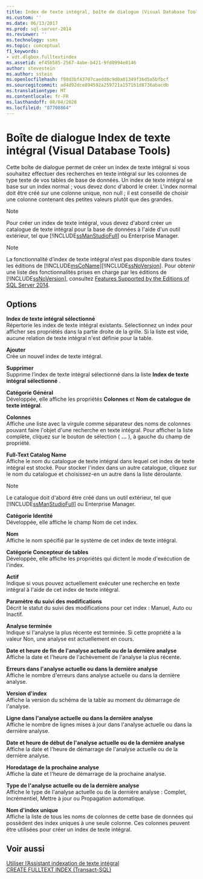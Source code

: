 ```yaml
---
title: Index de texte intégral, boîte de dialogue (Visual Database Tools) | Microsoft Docs
ms.custom: ''
ms.date: 06/13/2017
ms.prod: sql-server-2014
ms.reviewer: ''
ms.technology: ssms
ms.topic: conceptual
f1_keywords:
- vdt.dlgbox.fulltextindex
ms.assetid: ef45b585-2567-4abe-b421-9fd0994e0146
author: stevestein
ms.author: sstein
ms.openlocfilehash: f98d3bf43707caedd8c9d0a01349f36d5a5bfbcf
ms.sourcegitcommit: ad4d92dce894592a259721a1571b1d8736abacdb
ms.translationtype: MT
ms.contentlocale: fr-FR
ms.lasthandoff: 08/04/2020
ms.locfileid: "87708864"
---
```

# <a name="full-text-index-dialog-box-visual-database-tools"></a>Boîte de dialogue Index de texte intégral (Visual Database Tools)
  Cette boîte de dialogue permet de créer un index de texte intégral si vous souhaitez effectuer des recherches en texte intégral sur les colonnes de type texte de vos tables de base de données. Un index de texte intégral se base sur un index normal ; vous devez donc d'abord le créer. L'index normal doit être créé sur une colonne unique, non null ; il est conseillé de choisir une colonne contenant des petites valeurs plutôt que des grandes.  
  
> [!NOTE]  
>  Pour créer un index de texte intégral, vous devez d'abord créer un catalogue de texte intégral pour la base de données à l'aide d'un outil extérieur, tel que [!INCLUDE[ssManStudioFull](../../includes/ssmanstudiofull-md.md)] ou Enterprise Manager.  
  
> [!NOTE]  
>  La fonctionnalité d’index de texte intégral n’est pas disponible dans toutes les éditions de [!INCLUDE[msCoName](../../includes/msconame-md.md)][!INCLUDE[ssNoVersion](../../includes/ssnoversion-md.md)]. Pour obtenir une liste des fonctionnalités prises en charge par les éditions de [!INCLUDE[ssNoVersion](../../includes/ssnoversion-md.md)], consultez [Features Supported by the Editions of SQL Server 2014](../../getting-started/features-supported-by-the-editions-of-sql-server-2014.md).  
  
## <a name="options"></a>Options  
 **Index de texte intégral sélectionné**  
 Répertorie les index de texte intégral existants. Sélectionnez un index pour afficher ses propriétés dans la partie droite de la grille. Si la liste est vide, aucune relation de texte intégral n'est définie pour la table.  
  
 **Ajouter**  
 Crée un nouvel index de texte intégral.  
  
 **Supprimer**  
 Supprime l’index de texte intégral sélectionné dans la liste **Index de texte intégral sélectionné** .  
  
 **Catégorie Général**  
 Développée, elle affiche les propriétés **Colonnes** et **Nom de catalogue de texte intégral**.  
  
 **Colonnes**  
 Affiche une liste avec la virgule comme séparateur des noms de colonnes pouvant faire l'objet d'une recherche en texte intégral. Pour afficher la liste complète, cliquez sur le bouton de sélection ( **...** ), à gauche du champ de propriété.  
  
 **Full-Text Catalog Name**  
 Affiche le nom du catalogue de texte intégral dans lequel cet index de texte intégral est stocké. Pour stocker l'index dans un autre catalogue, cliquez sur le nom du catalogue et choisissez-en un autre dans la liste déroulante.  
  
> [!NOTE]  
>  Le catalogue doit d'abord être créé dans un outil extérieur, tel que [!INCLUDE[ssManStudioFull](../../includes/ssmanstudiofull-md.md)] ou Enterprise Manager.  
  
 **Catégorie Identité**  
 Développée, elle affiche le champ Nom de cet index.  
  
 **Nom**  
 Affiche le nom spécifié par le système de cet index de texte intégral.  
  
 **Catégorie Concepteur de tables**  
 Développée, elle affiche les propriétés qui dictent le mode d'exécution de l'index.  
  
 **Actif**  
 Indique si vous pouvez actuellement exécuter une recherche en texte intégral à l'aide de cet index de texte intégral.  
  
 **Paramètre du suivi des modifications**  
 Décrit le statut du suivi des modifications pour cet index : Manuel, Auto ou Inactif.  
  
 **Analyse terminée**  
 Indique si l'analyse la plus récente est terminée. Si cette propriété a la valeur Non, une analyse est actuellement en cours.  
  
 **Date et heure de fin de l'analyse actuelle ou de la dernière analyse**  
 Affiche la date et l'heure de l'achèvement de l'analyse la plus récente.  
  
 **Erreurs dans l'analyse actuelle ou dans la dernière analyse**  
 Affiche le nombre d'erreurs dans analyse actuelle ou dans la dernière analyse.  
  
 **Version d'index**  
 Affiche la version du schéma de la table au moment du démarrage de l'analyse.  
  
 **Ligne dans l'analyse actuelle ou dans la dernière analyse**  
 Affiche le nombre de lignes mises à jour dans l'analyse actuelle ou dans la dernière analyse.  
  
 **Date et heure de début de l'analyse actuelle ou de la dernière analyse**  
 Affiche la date et l'heure de démarrage de l'analyse actuelle ou de la dernière analyse.  
  
 **Horodatage de la prochaine analyse**  
 Affiche la date et l'heure de démarrage de la prochaine analyse.  
  
 **Type de l'analyse actuelle ou de la dernière analyse**  
 Affiche le type de l'analyse actuelle ou de la dernière analyse : Complet, Incrémentiel, Mettre à jour ou Propagation automatique.  
  
 **Nom d'index unique**  
 Affiche la liste de tous les noms de colonnes de cette base de données qui possèdent des index uniques à une seule colonne. Ces colonnes peuvent être utilisées pour créer un index de texte intégral.  
  
## <a name="see-also"></a>Voir aussi  
 [Utiliser l’Assistant indexation de texte intégral](../../relational-databases/search/use-the-full-text-indexing-wizard.md)   
 [CREATE FULLTEXT INDEX &#40;Transact-SQL&#41;](/sql/t-sql/statements/create-fulltext-index-transact-sql)  
  
  
